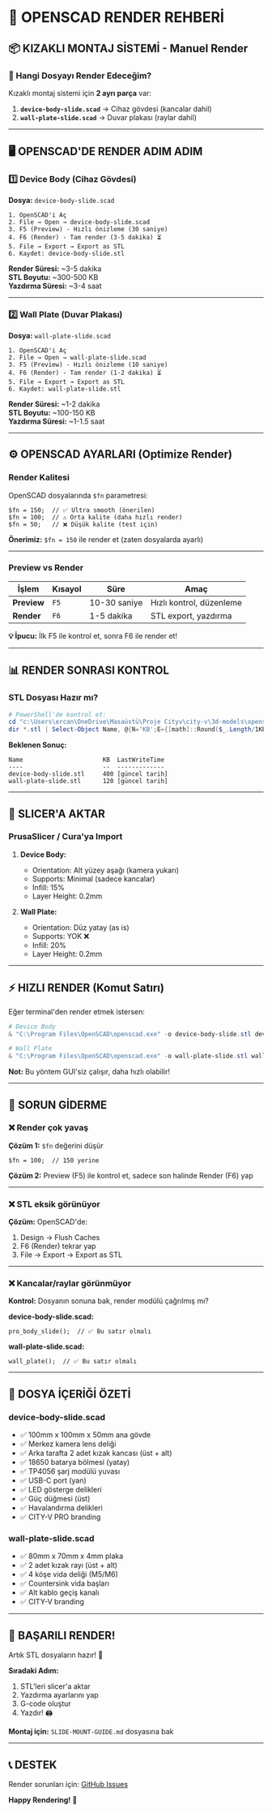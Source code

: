 # 🎨 OPENSCAD RENDER REHBERİ

## 📦 KIZAKLI MONTAJ SİSTEMİ - Manuel Render

### 🎯 Hangi Dosyayı Render Edeceğim?

Kızaklı montaj sistemi için **2 ayrı parça** var:

1. **`device-body-slide.scad`** → Cihaz gövdesi (kancalar dahil)
2. **`wall-plate-slide.scad`** → Duvar plakası (raylar dahil)

---

## 🖥️ OPENSCAD'DE RENDER ADIM ADIM

### 1️⃣ Device Body (Cihaz Gövdesi)

**Dosya:** `device-body-slide.scad`

```
1. OpenSCAD'i Aç
2. File → Open → device-body-slide.scad
3. F5 (Preview) - Hızlı önizleme (30 saniye)
4. F6 (Render) - Tam render (3-5 dakika) ⏳
5. File → Export → Export as STL
6. Kaydet: device-body-slide.stl
```

**Render Süresi:** ~3-5 dakika  
**STL Boyutu:** ~300-500 KB  
**Yazdırma Süresi:** ~3-4 saat

---

### 2️⃣ Wall Plate (Duvar Plakası)

**Dosya:** `wall-plate-slide.scad`

```
1. OpenSCAD'i Aç
2. File → Open → wall-plate-slide.scad
3. F5 (Preview) - Hızlı önizleme (10 saniye)
4. F6 (Render) - Tam render (1-2 dakika) ⏳
5. File → Export → Export as STL
6. Kaydet: wall-plate-slide.stl
```

**Render Süresi:** ~1-2 dakika  
**STL Boyutu:** ~100-150 KB  
**Yazdırma Süresi:** ~1-1.5 saat

---

## ⚙️ OPENSCAD AYARLARI (Optimize Render)

### Render Kalitesi

OpenSCAD dosyalarında `$fn` parametresi:

```openscad
$fn = 150;  // ✅ Ultra smooth (önerilen)
$fn = 100;  // ⚠️ Orta kalite (daha hızlı render)
$fn = 50;   // ❌ Düşük kalite (test için)
```

**Önerimiz:** `$fn = 150` ile render et (zaten dosyalarda ayarlı)

---

### Preview vs Render

| İşlem | Kısayol | Süre | Amaç |
|-------|---------|------|------|
| **Preview** | `F5` | 10-30 saniye | Hızlı kontrol, düzenleme |
| **Render** | `F6` | 1-5 dakika | STL export, yazdırma |

**💡 İpucu:** İlk F5 ile kontrol et, sonra F6 ile render et!

---

## 📊 RENDER SONRASI KONTROL

### STL Dosyası Hazır mı?

```powershell
# PowerShell'de kontrol et:
cd "c:\Users\ercan\OneDrive\Masaüstü\Proje Cityv\city-v\3d-models\openscad-designs"
dir *.stl | Select-Object Name, @{N='KB';E={[math]::Round($_.Length/1KB,1)}}, LastWriteTime
```

**Beklenen Sonuç:**
```
Name                      KB  LastWriteTime
----                      --  -------------
device-body-slide.stl     400 [güncel tarih]
wall-plate-slide.stl      120 [güncel tarih]
```

---

## 🎯 SLICER'A AKTAR

### PrusaSlicer / Cura'ya Import

1. **Device Body:**
   - Orientation: Alt yüzey aşağı (kamera yukarı)
   - Supports: Minimal (sadece kancalar)
   - Infill: 15%
   - Layer Height: 0.2mm

2. **Wall Plate:**
   - Orientation: Düz yatay (as is)
   - Supports: YOK ❌
   - Infill: 20%
   - Layer Height: 0.2mm

---

## ⚡ HIZLI RENDER (Komut Satırı)

Eğer terminal'den render etmek istersen:

```powershell
# Device Body
& "C:\Program Files\OpenSCAD\openscad.exe" -o device-body-slide.stl device-body-slide.scad

# Wall Plate
& "C:\Program Files\OpenSCAD\openscad.exe" -o wall-plate-slide.stl wall-plate-slide.scad
```

**Not:** Bu yöntem GUI'siz çalışır, daha hızlı olabilir!

---

## 🔧 SORUN GİDERME

### ❌ Render çok yavaş

**Çözüm 1:** `$fn` değerini düşür
```openscad
$fn = 100;  // 150 yerine
```

**Çözüm 2:** Preview (F5) ile kontrol et, sadece son halinde Render (F6) yap

---

### ❌ STL eksik görünüyor

**Çözüm:** OpenSCAD'de:
1. Design → Flush Caches
2. F6 (Render) tekrar yap
3. File → Export → Export as STL

---

### ❌ Kancalar/raylar görünmüyor

**Kontrol:** Dosyanın sonuna bak, render modülü çağrılmış mı?

**device-body-slide.scad:**
```openscad
pro_body_slide();  // ✅ Bu satır olmalı
```

**wall-plate-slide.scad:**
```openscad
wall_plate();  // ✅ Bu satır olmalı
```

---

## 📐 DOSYA İÇERİĞİ ÖZETİ

### device-body-slide.scad
- ✅ 100mm x 100mm x 50mm ana gövde
- ✅ Merkez kamera lens deliği
- ✅ Arka tarafta 2 adet kızak kancası (üst + alt)
- ✅ 18650 batarya bölmesi (yatay)
- ✅ TP4056 şarj modülü yuvası
- ✅ USB-C port (yan)
- ✅ LED gösterge delikleri
- ✅ Güç düğmesi (üst)
- ✅ Havalandırma delikleri
- ✅ CITY-V PRO branding

### wall-plate-slide.scad
- ✅ 80mm x 70mm x 4mm plaka
- ✅ 2 adet kızak rayı (üst + alt)
- ✅ 4 köşe vida deliği (M5/M6)
- ✅ Countersink vida başları
- ✅ Alt kablo geçiş kanalı
- ✅ CITY-V branding

---

## 🎉 BAŞARILI RENDER!

Artık STL dosyaların hazır! 🎯

**Sıradaki Adım:**
1. STL'leri slicer'a aktar
2. Yazdırma ayarlarını yap
3. G-code oluştur
4. Yazdır! 🖨️

**Montaj için:** `SLIDE-MOUNT-GUIDE.md` dosyasına bak

---

## 📞 DESTEK

Render sorunları için: [GitHub Issues](https://github.com/ercanerguler-design/city-v/issues)

**Happy Rendering! 🎨**
